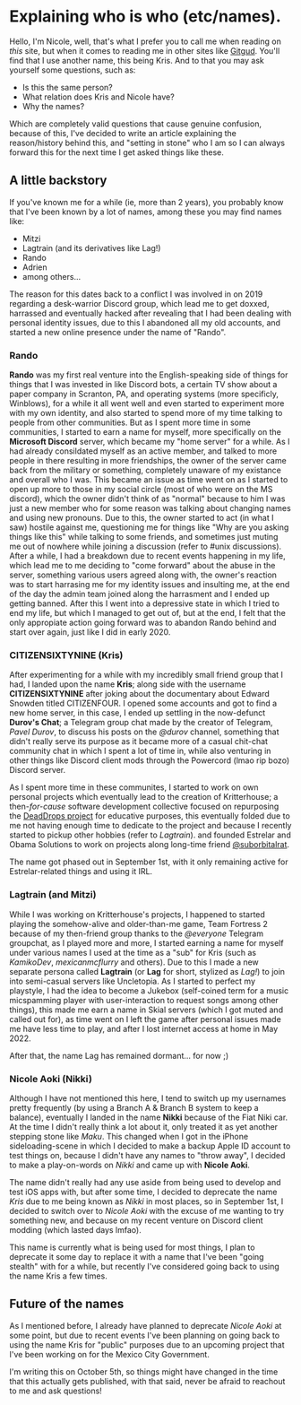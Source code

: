 # Explaining who is who (etc/names).

Hello, I'm Nicole, well, that's what I prefer you to call me when reading on *this* site, but when it comes to reading me in other sites like [Gitgud](https://gitgud,io/kris). You'll find that I use another name, this being Kris. And to that you may ask yourself some questions, such as:

- Is this the same person?
- What relation does Kris and Nicole have?
- Why the names?

Which are completely valid questions that cause genuine confusion, because of this, I've decided to write an article explaining the reason/history behind this, and "setting in stone" who I am so I can always forward this for the next time I get asked things like these.

## A little backstory

If you've known me for a while (ie, more than 2 years), you probably know that I've been known by a lot of names, among these you may find names like:

- Mitzi
- Lagtrain (and its derivatives like Lag!)
- Rando
- Adrien 
- among others...

The reason for this dates back to a conflict I was involved in on 2019 regarding a desk-warrior Discord group, which lead me to get doxxed, harrassed and eventually hacked after revealing that I had been dealing with personal identity issues, due to this I abandoned all my old accounts, and started a new online presence under the name of "Rando".

### Rando

**Rando** was my first real venture into the English-speaking side of things for things that I was invested in like Discord bots, a certain TV show about a paper company in Scranton, PA, and operating systems (more specificly, Winblows), for a while it all went well and even started to experiment more with my own identity, and also started to spend more of my time talking to people from other communities. But as I spent more time in some communities, I started to earn a name for myself, more specifically on the **Microsoft Discord** server, which became my "home server" for a while. As I had already consildated myself as an active member, and talked to more people in there resulting in more friendships, the owner of the server came back from the military or something, completely unaware of my existance and overall who I was. This became an issue as time went on as I started to open up more to those in my social circle (most of who were on the MS discord), which the owner didn't think of as "normal" because to him I was just a new member who for some reason was talking about changing names and using new pronouns. Due to this, the owner started to act (in what I saw) hostile against me, questioning me for things like "Why are you asking things like this" while talking to some friends, and sometimes just muting me out of nowhere while joining a discussion (refer to #unix discussions). After a while, I had a breakdown due to recent events happening in my life, which lead me to me deciding to "come forward" about the abuse in the server, something various users agreed along with, the owner's reaction was to start harrasing me for my identity issues and insulting me, at the end of the day the admin team joined along the harrasment and I ended up getting banned. After this I went into a depressive state in which I tried to end my life, but which I managed to get out of, but at the end, I felt that the only appropiate action going forward was to abandon Rando behind and start over again, just like I did in early 2020.

### CITIZENSIXTYNINE (Kris)

After experimenting for a while with my incredibly small friend group that I had, I landed upon the name **Kris**; along side with the username **CITIZENSIXTYNINE** after joking about the documentary about Edward Snowden titled CITIZENFOUR. I opened some accounts and got to find a new home server, in this case, I ended up settling in the now-defunct **Durov's Chat**; a Telegram group chat made by the creator of Telegram, *Pavel Durov*, to discuss his posts on the *@durov* channel, something that didn't really serve its purpose as it became more of a casual chit-chat community chat in which I spent a lot of time in, while also venturing in other things like Discord client mods through the Powercord (lmao rip bozo) Discord server.

As I spent more time in these communites, I started to work on own personal projects which eventually lead to the creation of Kritterhouse; a then-*for-cause* software development collective focused on repurposing the [DeadDrops project](https://deaddrops.org) for educative purposes, this eventually folded due to me not having enough time to dedicate to the project and because I recently started to pickup other hobbies (refer to *Lagtrain*). and founded Estrelar and Obama Solutions to work on projects along long-time friend [@suborbitalrat](https://obama.solutions/~suborbitalrat).

The name got phased out in September 1st, with it only remaining active for Estrelar-related things and using it IRL.

### Lagtrain (and Mitzi)

While I was working on Kritterhouse's projects, I happened to started playing the somehow-alive and older-than-me game, Team Fortress 2 because of my then-friend group thanks to the *@everyone* Telegram groupchat, as I played more and more, I started earning a name for myself under various names I used at the time as a "sub" for Kris (such as *KamikoDev*, *mexicanmcflurry* and others). Due to this I made a new separate persona called **Lagtrain** (or **Lag** for short, stylized as *Lag!*) to join into semi-casual servers like Uncletopia. As I started to perfect my playstyle, I had the idea to become a Jukebox (self-coined term for a music micspamming player with user-interaction to request songs among other things), this made me earn a name in Skial servers (which I got muted and called out for), as time went on I left the game after personal issues made me have less time to play, and after I lost internet access at home in May 2022.

After that, the name Lag has remained dormant... for now ;)

### Nicole Aoki (Nikki)

Although I have not mentioned this here, I tend to switch up my usernames pretty frequently (by using a Branch A & Branch B system to keep a balance), eventually I landed in the name **Nikki** because of the Fiat Niki car. At the time I didn't really think a lot about it, only treated it as yet another stepping stone like *Maku*. This changed when I got in the iPhone sideloading-scene in which I decided to make a backup Apple ID account to test things on, because I didn't have any names to "throw away", I decided to make a play-on-words on *Nikki* and came up with **Nicole Aoki**. 

The name didn't really had any use aside from being used to develop and test iOS apps with, but after some time, I decided to deprecate the name *Kris* due to me being known as *Nikki* in most places, so in September 1st, I decided to switch over to *Nicole Aoki* with the excuse of me wanting to try something new, and because on my recent venture on Discord client modding (which lasted days lmfao).

This name is currently what is being used for most things, I plan to deprecate it some day to replace it with a name that I've been "going stealth" with for a while, but recently I've considered going back to using the name Kris a few times.

## Future of the names

As I mentioned before, I already have planned to deprecate *Nicole Aoki* at some point, but due to recent events I've been planning on going back to using the name Kris for "public" purposes due to an upcoming project that I've been working on for the Mexico City Government.

I'm writing this on October 5th, so things might have changed in the time that this actually gets published, with that said, never be afraid to reachout to me and ask questions!